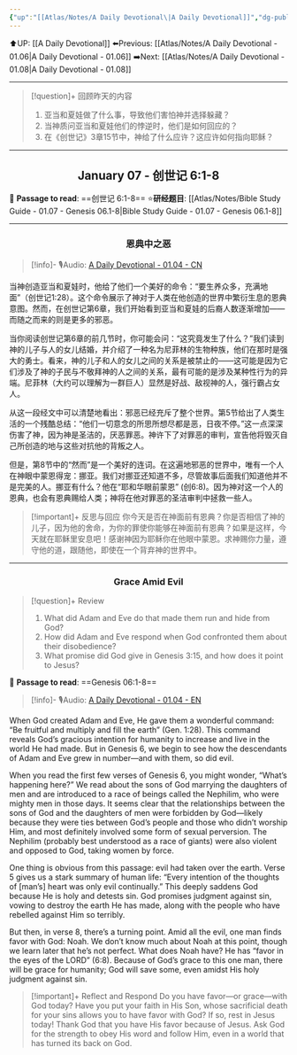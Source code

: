 ```yaml
---
{"up":"[[Atlas/Notes/A Daily Devotional\|A Daily Devotional]]","dg-publish":true,"permalink":"/atlas/notes/a-daily-devotional-01-07/","dgPassFrontmatter":true}
---
```


⬆️UP: [[A Daily Devotional]]
⬅️Previous: [[Atlas/Notes/A Daily Devotional - 01.06\|A Daily Devotional - 01.06]]
➡️Next: [[Atlas/Notes/A Daily Devotional - 01.08\|A Daily Devotional - 01.08]]

---

> [!question]+ 回顾昨天的内容
> 1. 亚当和夏娃做了什么事，导致他们害怕神并选择躲藏？
> 2. 当神质问亚当和夏娃他们的悖逆时，他们是如何回应的？
> 3. 在《创世记》3章15节中，神给了什么应许？这应许如何指向耶稣？

---
## <center>January 07 - 创世记 6:1-8</center>

📖 **Passage to read**: ==创世记 6:1-8==
⭐**研经题目**: [[Atlas/Notes/Bible Study Guide - 01.07 - Genesis 06.1-8\|Bible Study Guide - 01.07 - Genesis 06.1-8]]

---
### <center>恩典中之恶</center>

> [!info]- 🎙️Audio: [A Daily Devotional - 01.04 - CN]()

当神创造亚当和夏娃时，他给了他们一个美好的命令：“要生养众多，充满地面”（创世记1:28）。这个命令展示了神对于人类在他创造的世界中繁衍生息的恩典意图。然而，在创世记第6章，我们开始看到亚当和夏娃的后裔人数逐渐增加——而随之而来的则是更多的邪恶。

当你阅读创世记第6章的前几节时，你可能会问：“这究竟发生了什么？”我们读到神的儿子与人的女儿结婚，并介绍了一种名为尼菲林的生物种族，他们在那时是强大的勇士。看来，神的儿子和人的女儿之间的关系是被禁止的——这可能是因为它们涉及了神的子民与不敬拜神的人之间的关系，最有可能的是涉及某种性行为的异端。尼菲林（大约可以理解为一群巨人）显然是好战、敌视神的人，强行霸占女人。

从这一段经文中可以清楚地看出：邪恶已经充斥了整个世界。第5节给出了人类生活的一个残酷总结：“他们一切意念的所思所想尽都是恶，日夜不停。”这一点深深伤害了神，因为神是圣洁的，厌恶罪恶。神许下了对罪恶的审判，宣告他将毁灭自己所创造的地与这些对抗他的背叛之人。

但是，第8节中的“然而”是一个美好的连词。在这遍地邪恶的世界中，唯有一个人在神眼中蒙恩得宠：挪亚。我们对挪亚还知道不多，尽管故事后面我们知道他并不是完美的人。挪亚有什么？他在“耶和华眼前蒙恩” (创6:8)。因为神对这一个人的恩典，也会有恩典赐给人类；神将在他对罪恶的圣洁审判中拯救一些人。

> [!important]+ 反思与回应
> 你今天是否在神面前有恩典？你是否相信了神的儿子，因为他的舍命，为你的罪使你能够在神面前有恩典？如果是这样，今天就在耶稣里安息吧！感谢神因为耶稣你在他眼中蒙恩。求神赐你力量，遵守他的道，跟随他，即使在一个背弃神的世界中。


---
### <center>Grace Amid Evil</center>

> [!question]+ Review
> 1. What did Adam and Eve do that made them run and hide from God?
> 2. How did Adam and Eve respond when God confronted them about their disobedience?
> 3. What promise did God give in Genesis 3:15, and how does it point to Jesus?

📖 **Passage to read**: ==Genesis 06:1-8==

> [!info]- 🎙️Audio: [A Daily Devotional - 01.04 - EN]()


When God created Adam and Eve, He gave them a wonderful command: “Be fruitful and multiply and fill the earth” (Gen. 1:28). This command reveals God’s gracious intention for humanity to increase and live in the world He had made. But in Genesis 6, we begin to see how the descendants of Adam and Eve grew in number—and with them, so did evil.

When you read the first few verses of Genesis 6, you might wonder, “What’s happening here?” We read about the sons of God marrying the daughters of men and are introduced to a race of beings called the Nephilim, who were mighty men in those days. It seems clear that the relationships between the sons of God and the daughters of men were forbidden by God—likely because they were ties between God’s people and those who didn’t worship Him, and most definitely involved some form of sexual perversion. The Nephilim (probably best understood as a race of giants) were also violent and opposed to God, taking women by force.

One thing is obvious from this passage: evil had taken over the earth. Verse 5 gives us a stark summary of human life: “Every intention of the thoughts of [man’s] heart was only evil continually.” This deeply saddens God because He is holy and detests sin. God promises judgment against sin, vowing to destroy the earth He has made, along with the people who have rebelled against Him so terribly.

But then, in verse 8, there’s a turning point. Amid all the evil, one man finds favor with God: Noah. We don’t know much about Noah at this point, though we learn later that he’s not perfect. What does Noah have? He has “favor in the eyes of the LORD” (6:8). Because of God’s grace to this one man, there will be grace for humanity; God will save some, even amidst His holy judgment against sin.

> [!important]+ Reflect and Respond
> Do you have favor—or grace—with God today? Have you put your faith in His Son, whose sacrificial death for your sins allows you to have favor with God? If so, rest in Jesus today! Thank God that you have His favor because of Jesus. Ask God for the strength to obey His word and follow Him, even in a world that has turned its back on God.

